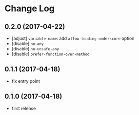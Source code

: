 # Change Log

## 0.2.0 (2017-04-22)
- [adjust] `variable-name`: add `allow-leading-underscore` option
- [disable] `no-any`
- [disable] `no-unsafe-any`
- [disable] `prefer-function-over-method`

## 0.1.1 (2017-04-18)
- fix entry point

## 0.1.0 (2017-04-18)
- first release
